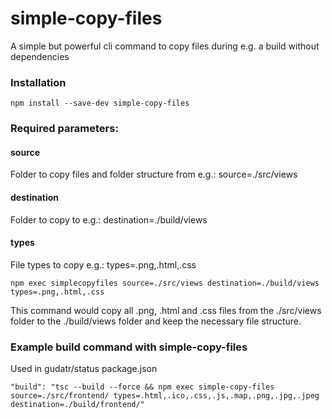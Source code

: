 # simple-copy-files
A simple but powerful cli command to copy files during e.g. a build without dependencies


### Installation

```
npm install --save-dev simple-copy-files
```

### Required parameters:

#### source
Folder to copy files and folder structure from
e.g.: source=./src/views

#### destination
Folder to copy to
e.g.: destination=./build/views

#### types
File types to copy
e.g.: types=.png,.html,.css

```
npm exec simplecopyfiles source=./src/views destination=./build/views types=.png,.html,.css
```

This command would copy all .png, .html and .css files from the ./src/views folder to the ./build/views folder and keep the necessary file structure.


### Example build command with simple-copy-files

Used in gudatr/status package.json

```
"build": "tsc --build --force && npm exec simple-copy-files source=./src/frontend/ types=.html,.ico,.css,.js,.map,.png,.jpg,.jpeg destination=./build/frontend/"


